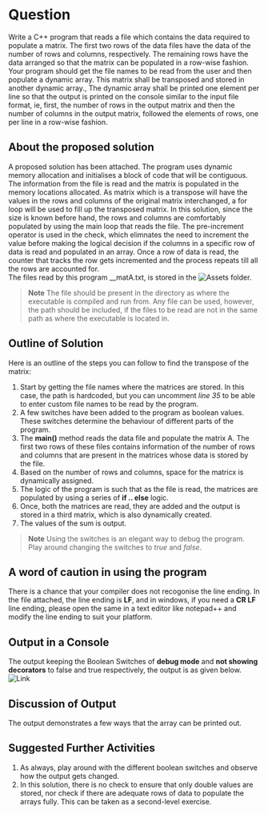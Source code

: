 # Question #
Write a C++ program that reads a file which contains the data required to populate a matrix.  The first two rows of the data files have the data of the number of rows and columns, respectively.  The remaining rows have the data arranged so that the matrix can be populated in a row-wise fashion.  Your program should get the file names to be read from the user and then populate a dynamic array.   This matrix shall be transposed and stored in another dynamic array.,
The dynamic array shall be printed one element per line so that the output is printed on the console similar to the input file format, ie, first, the number of rows in the output matrix and then the number of columns in the output matrix, followed the elements of rows, one per line in a row-wise fashion.
## About the proposed solution ##
A proposed solution has been attached.  The program uses dynamic memory allocation and initialises a block of code that will be contiguous.  The information from the file is read and the matrix is populated in the memory locations allocated.   As matrix which is a transpose will have the values in the rows and columns  of the original matrix interchanged, a for loop will be used to fill up the transposed matrix.
In this solution, since the size is known before hand, the rows and columns are comfortably populated by using the main loop that reads the file.  The pre-increment operator is used in the check, which elimnates the need to increment the value before making the logical decision if the columns in a specific row of data is read and populated in an array.  Once a row of data is read, the counter that tracks the row gets incremented and the process repeats till all the rows are accounted for.  
The files read by this program __matA.txt, is stored in the ![Assets](Assets) folder.
> **Note**
>  The file should be present in the directory as where the executable is compiled and run from.  Any file can be used, however, the path should be included, if the files to be read are not in the same path as where the executable is located in.
## Outline of Solution ##
Here is an outline of the steps you can follow to find the transpose of the matrix:
1. Start by getting the file names where the matrices are stored.  In this case, the path is hardcoded, but you can uncomment _line 35_ to be able to enter custom file names to be read by the program.
2. A few switches have been added to the program as boolean values.  These switches determine the behaviour of different parts of the program.
3. The __main()__ method reads the data file and populate the matrix A.  The first two rows of these files contains information of the number of rows and columns that are present in the matrices whose data is stored by the file.
4. Based on the number of rows and columns, space for the matricx is dynamically assigned.
5. The logic of the program is such that as the file is read, the matrices are populated by using a series of __if .. else__ logic.
6. Once, both the matrices are read, they are added and the output is stored in a third matrix, which is also dynamically created.
7. The values of the sum is output.
> **Note**
>  Using the switches is an elegant way to debug the program.  Play around changing the switches to _true_ and _false_.
## A word of caution in using the program ##
There is a chance that your compiler does not recogonise the line ending.  In the file attached, the line ending is __LF__, and in windows, if you need a __CR LF__ line ending, please open the same in a text editor like notepad++ and modify the line ending to suit your platform.
## Output in a Console ##
The output keeping the Boolean Switches of __debug mode__ and __not showing decorators__ to false and true respectively, the output is as given below. 
![Link](Assets/Images/Output.png)

## Discussion of Output ##
The output demonstrates a few ways that the array can be printed out.
## Suggested Further Activities ##
1. As always, play around with the different boolean switches and observe how the output gets changed.
2. In this solution, there is no check to ensure that only double values are stored, nor check if there are adequate rows of data to populate the arrays fully.  This can be taken as a second-level exercise.
